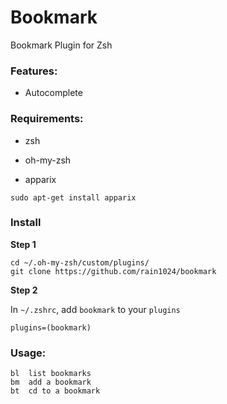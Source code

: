 Bookmark
========

Bookmark Plugin for Zsh

### Features:

* Autocomplete

### Requirements: 

* zsh

* oh-my-zsh

* apparix

```
sudo apt-get install apparix
```

### Install

**Step 1** 

```
cd ~/.oh-my-zsh/custom/plugins/
git clone https://github.com/rain1024/bookmark
```

**Step 2**

In `~/.zshrc`, add `bookmark` to your `plugins`

```
plugins=(bookmark)
```
 
### Usage:

```
bl	list bookmarks
bm	add a bookmark 
bt	cd to a bookmark
```
